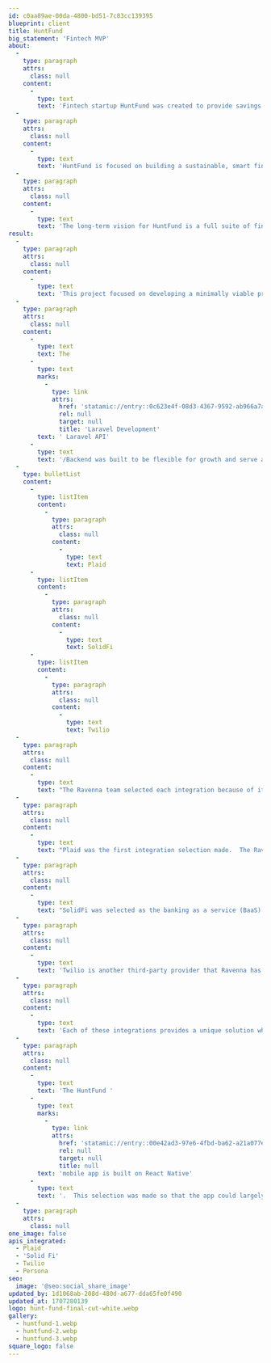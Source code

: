 ```yaml
---
id: c0aa89ae-00da-4800-bd51-7c83cc139395
blueprint: client
title: HuntFund
big_statement: 'Fintech MVP'
about:
  -
    type: paragraph
    attrs:
      class: null
    content:
      -
        type: text
        text: 'Fintech startup HuntFund was created to provide savings and banking services to the outdoor industry.  HuntFund is the brainchild of long-term financial industry and outdoor enthusiast Jeff Bynum, '
  -
    type: paragraph
    attrs:
      class: null
    content:
      -
        type: text
        text: 'HuntFund is focused on building a sustainable, smart fintech app to help customers with their finances.'
  -
    type: paragraph
    attrs:
      class: null
    content:
      -
        type: text
        text: 'The long-term vision for HuntFund is a full suite of financial solutions, from AI-driven auto-savings and financial analysis to credit/debit cards, deep insights, and education.'
result:
  -
    type: paragraph
    attrs:
      class: null
    content:
      -
        type: text
        text: 'This project focused on developing a minimally viable product (MVP) for HuntFund to support its fundraising goals.  This build included two separate pieces:  a Laravel API/Backend and a React Native mobile application. '
  -
    type: paragraph
    attrs:
      class: null
    content:
      -
        type: text
        text: The
      -
        type: text
        marks:
          -
            type: link
            attrs:
              href: 'statamic://entry::0c623e4f-08d3-4367-9592-ab966a7a23cf'
              rel: null
              target: null
              title: 'Laravel Development'
        text: ' Laravel API'
      -
        type: text
        text: '/Backend was built to be flexible for growth and serve as the backend to the mobile app.  The backend build included integrating with several third-party APIs. These included:'
  -
    type: bulletList
    content:
      -
        type: listItem
        content:
          -
            type: paragraph
            attrs:
              class: null
            content:
              -
                type: text
                text: Plaid
      -
        type: listItem
        content:
          -
            type: paragraph
            attrs:
              class: null
            content:
              -
                type: text
                text: SolidFi
      -
        type: listItem
        content:
          -
            type: paragraph
            attrs:
              class: null
            content:
              -
                type: text
                text: Twilio
  -
    type: paragraph
    attrs:
      class: null
    content:
      -
        type: text
        text: "The Ravenna team selected each integration because of its quality, scalability, and fit with HuntFund's long-term strategy.   "
  -
    type: paragraph
    attrs:
      class: null
    content:
      -
        type: text
        text: "Plaid was the first integration selection made.  The Ravenna team has implemented with Plaid multiple times, so it was a natural selection when building out a fintech solution.   HuntFund is leveraging the Auth product up front, but the roadmap includes usage of Plaids: Balance, Signal, Transactions, and more.  The Plaid suite of products will allow for strong monitoring of customers' financial reality. "
  -
    type: paragraph
    attrs:
      class: null
    content:
      -
        type: text
        text: "SolidFi was selected as the banking as a service (BaaS) provider.  As an autosaving app, first and foremost, each time a person starts saving, those funds need to go somewhere.  SolidFi's BaaS solution is a great fit for a fintech startup.  With SolidFi's Plaid integration, the Ravenna team connected external accounts securely with a customer's autosaving account and created a straightforward auto-saving setup."
  -
    type: paragraph
    attrs:
      class: null
    content:
      -
        type: text
        text: 'Twilio is another third-party provider that Ravenna has used multiple times. The existing integration is leveraging outbound SMS for notifications, sending the user reminders, congratulations, and other account-based notifications.'
  -
    type: paragraph
    attrs:
      class: null
    content:
      -
        type: text
        text: 'Each of these integrations provides a unique solution while offering additional products that will allow HuntFund to scale. '
  -
    type: paragraph
    attrs:
      class: null
    content:
      -
        type: text
        text: 'The HuntFund '
      -
        type: text
        marks:
          -
            type: link
            attrs:
              href: 'statamic://entry::00e42ad3-97e6-4fbd-ba62-a21a077e0370'
              rel: null
              target: null
              title: null
        text: 'mobile app is built on React Native'
      -
        type: text
        text: '.  This selection was made so that the app could largely have a single codebase supporting Android and iOS. The mobile application utilizes the Laravel API/Backend '
  -
    type: paragraph
    attrs:
      class: null
one_image: false
apis_integrated:
  - Plaid
  - 'Solid Fi'
  - Twilio
  - Persona
seo:
  image: '@seo:social_share_image'
updated_by: 1d1068ab-208d-480d-a677-dda65fe0f490
updated_at: 1707280139
logo: hunt-fund-final-cut-white.webp
gallery:
  - huntfund-1.webp
  - huntfund-2.webp
  - huntfund-3.webp
square_logo: false
---
```

